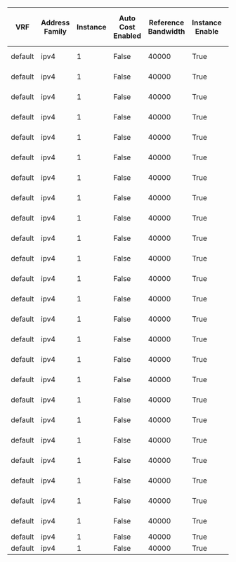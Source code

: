 
| VRF | Address Family | Instance | Auto Cost Enabled | Reference Bandwidth | Instance Enable | Graceful Restart Type | Graceful Restart Enable | Restart Timer | NSR Enable | Preference | Router ID | SPF Paths | LSA Hold | LSA Max | LSA Start | SPF Hold | SPF Max | SPF Start | Area | Area Type | LSA Type | LSA | Advertising Router | Age | Checksum | Length | Option | Sequence Number | Subnet Mask | Number of Links | Link | Link Data | Link Type | Topology | Metric | Interface | Enabled | BFD | Cost | Dead Interval | Hello Interval | Hello Timer | Interface Type | Neighbor | Neighbor Address | Dead Timer | Last State Change | State | NBR Events | Passive | Retransmit Interval | Link LSA Checksum | Link LSA Count | Transmit Delay | MPLS LDP Auto Config | MPLS LDP Sync | Area LSA Checksum | Area LSA Count | SPF Count |
| --- | -------------- | -------- | ----------------- | ------------------- | --------------- | --------------------- | ----------------------- | ------------- | ---------- | ---------- | --------- | --------- | -------- | ------- | --------- | -------- | ------- | --------- | ---- | --------- | -------- | --- | ------------------ | --- | -------- | ------ | ------ | --------------- | ----------- | --------------- | ---- | --------- | --------- | -------- | ------ | --------- | ------- | --- | ---- | ------------- | -------------- | ----------- | -------------- | -------- | ---------------- | ---------- | ----------------- | ----- | ---------- | ------- | ------------------- | ----------------- | -------------- | -------------- | -------------------- | ------------- | ----------------- | -------------- | --------- |
| default | ipv4 | 1 | False | 40000 | True | ietf | True | 60 | True | 110 | 172.16.101.2 | 8 | 5000 | 5000 | 0 | 1000 | 5000 | 200 | 0.0.0.0 | normal | 1 | 172.16.101.2 172.16.101.2 | 172.16.101.2 | 267 | 0xb927 | 108 | 0x2 | 0x8000000a | N/A | 7 | 172.16.101.0 | 255.255.255.0 | stub network | 0 | 40 | N/A | N/A | N/A | N/A | N/A | N/A | N/A | N/A | N/A | N/A | N/A | N/A | N/A | N/A | N/A | N/A | N/A | N/A | N/A | False | False | 9 | 9 | 9 |
| default | ipv4 | 1 | False | 40000 | True | ietf | True | 60 | True | 110 | 172.16.101.2 | 8 | 5000 | 5000 | 0 | 1000 | 5000 | 200 | 0.0.0.0 | normal | 1 | 172.16.101.2 172.16.101.2 | 172.16.101.2 | 267 | 0xb927 | 108 | 0x2 | 0x8000000a | N/A | 7 | 172.16.102.0 | 255.255.255.0 | stub network | 0 | 40 | N/A | N/A | N/A | N/A | N/A | N/A | N/A | N/A | N/A | N/A | N/A | N/A | N/A | N/A | N/A | N/A | N/A | N/A | N/A | False | False | 9 | 9 | 9 |
| default | ipv4 | 1 | False | 40000 | True | ietf | True | 60 | True | 110 | 172.16.101.2 | 8 | 5000 | 5000 | 0 | 1000 | 5000 | 200 | 0.0.0.0 | normal | 1 | 172.16.101.2 172.16.101.2 | 172.16.101.2 | 267 | 0xb927 | 108 | 0x2 | 0x8000000a | N/A | 7 | 172.16.103.0 | 255.255.255.0 | stub network | 0 | 40 | N/A | N/A | N/A | N/A | N/A | N/A | N/A | N/A | N/A | N/A | N/A | N/A | N/A | N/A | N/A | N/A | N/A | N/A | N/A | False | False | 9 | 9 | 9 |
| default | ipv4 | 1 | False | 40000 | True | ietf | True | 60 | True | 110 | 172.16.101.2 | 8 | 5000 | 5000 | 0 | 1000 | 5000 | 200 | 0.0.0.0 | normal | 1 | 172.16.101.2 172.16.101.2 | 172.16.101.2 | 267 | 0xb927 | 108 | 0x2 | 0x8000000a | N/A | 7 | 172.16.104.0 | 255.255.255.0 | stub network | 0 | 40 | N/A | N/A | N/A | N/A | N/A | N/A | N/A | N/A | N/A | N/A | N/A | N/A | N/A | N/A | N/A | N/A | N/A | N/A | N/A | False | False | 9 | 9 | 9 |
| default | ipv4 | 1 | False | 40000 | True | ietf | True | 60 | True | 110 | 172.16.101.2 | 8 | 5000 | 5000 | 0 | 1000 | 5000 | 200 | 0.0.0.0 | normal | 1 | 172.16.101.2 172.16.101.2 | 172.16.101.2 | 267 | 0xb927 | 108 | 0x2 | 0x8000000a | N/A | 7 | 172.16.105.0 | 255.255.255.0 | stub network | 0 | 40 | N/A | N/A | N/A | N/A | N/A | N/A | N/A | N/A | N/A | N/A | N/A | N/A | N/A | N/A | N/A | N/A | N/A | N/A | N/A | False | False | 9 | 9 | 9 |
| default | ipv4 | 1 | False | 40000 | True | ietf | True | 60 | True | 110 | 172.16.101.2 | 8 | 5000 | 5000 | 0 | 1000 | 5000 | 200 | 0.0.0.0 | normal | 1 | 172.16.101.2 172.16.101.2 | 172.16.101.2 | 267 | 0xb927 | 108 | 0x2 | 0x8000000a | N/A | 7 | 172.16.252.2 | 172.16.252.1 | transit network | 0 | 40 | N/A | N/A | N/A | N/A | N/A | N/A | N/A | N/A | N/A | N/A | N/A | N/A | N/A | N/A | N/A | N/A | N/A | N/A | N/A | False | False | 9 | 9 | 9 |
| default | ipv4 | 1 | False | 40000 | True | ietf | True | 60 | True | 110 | 172.16.101.2 | 8 | 5000 | 5000 | 0 | 1000 | 5000 | 200 | 0.0.0.0 | normal | 1 | 172.16.101.2 172.16.101.2 | 172.16.101.2 | 267 | 0xb927 | 108 | 0x2 | 0x8000000a | N/A | 7 | 172.16.252.6 | 172.16.252.5 | transit network | 0 | 40 | N/A | N/A | N/A | N/A | N/A | N/A | N/A | N/A | N/A | N/A | N/A | N/A | N/A | N/A | N/A | N/A | N/A | N/A | N/A | False | False | 9 | 9 | 9 |
| default | ipv4 | 1 | False | 40000 | True | ietf | True | 60 | True | 110 | 172.16.101.2 | 8 | 5000 | 5000 | 0 | 1000 | 5000 | 200 | 0.0.0.0 | normal | 1 | 172.16.101.3 172.16.101.3 | 172.16.101.3 | 272 | 0xe9d3 | 108 | 0x2 | 0x8000000b | N/A | 7 | 172.16.101.0 | 255.255.255.0 | stub network | 0 | 40 | N/A | N/A | N/A | N/A | N/A | N/A | N/A | N/A | N/A | N/A | N/A | N/A | N/A | N/A | N/A | N/A | N/A | N/A | N/A | False | False | 9 | 9 | 9 |
| default | ipv4 | 1 | False | 40000 | True | ietf | True | 60 | True | 110 | 172.16.101.2 | 8 | 5000 | 5000 | 0 | 1000 | 5000 | 200 | 0.0.0.0 | normal | 1 | 172.16.101.3 172.16.101.3 | 172.16.101.3 | 272 | 0xe9d3 | 108 | 0x2 | 0x8000000b | N/A | 7 | 172.16.102.0 | 255.255.255.0 | stub network | 0 | 40 | N/A | N/A | N/A | N/A | N/A | N/A | N/A | N/A | N/A | N/A | N/A | N/A | N/A | N/A | N/A | N/A | N/A | N/A | N/A | False | False | 9 | 9 | 9 |
| default | ipv4 | 1 | False | 40000 | True | ietf | True | 60 | True | 110 | 172.16.101.2 | 8 | 5000 | 5000 | 0 | 1000 | 5000 | 200 | 0.0.0.0 | normal | 1 | 172.16.101.3 172.16.101.3 | 172.16.101.3 | 272 | 0xe9d3 | 108 | 0x2 | 0x8000000b | N/A | 7 | 172.16.103.0 | 255.255.255.0 | stub network | 0 | 40 | N/A | N/A | N/A | N/A | N/A | N/A | N/A | N/A | N/A | N/A | N/A | N/A | N/A | N/A | N/A | N/A | N/A | N/A | N/A | False | False | 9 | 9 | 9 |
| default | ipv4 | 1 | False | 40000 | True | ietf | True | 60 | True | 110 | 172.16.101.2 | 8 | 5000 | 5000 | 0 | 1000 | 5000 | 200 | 0.0.0.0 | normal | 1 | 172.16.101.3 172.16.101.3 | 172.16.101.3 | 272 | 0xe9d3 | 108 | 0x2 | 0x8000000b | N/A | 7 | 172.16.104.0 | 255.255.255.0 | stub network | 0 | 40 | N/A | N/A | N/A | N/A | N/A | N/A | N/A | N/A | N/A | N/A | N/A | N/A | N/A | N/A | N/A | N/A | N/A | N/A | N/A | False | False | 9 | 9 | 9 |
| default | ipv4 | 1 | False | 40000 | True | ietf | True | 60 | True | 110 | 172.16.101.2 | 8 | 5000 | 5000 | 0 | 1000 | 5000 | 200 | 0.0.0.0 | normal | 1 | 172.16.101.3 172.16.101.3 | 172.16.101.3 | 272 | 0xe9d3 | 108 | 0x2 | 0x8000000b | N/A | 7 | 172.16.105.0 | 255.255.255.0 | stub network | 0 | 40 | N/A | N/A | N/A | N/A | N/A | N/A | N/A | N/A | N/A | N/A | N/A | N/A | N/A | N/A | N/A | N/A | N/A | N/A | N/A | False | False | 9 | 9 | 9 |
| default | ipv4 | 1 | False | 40000 | True | ietf | True | 60 | True | 110 | 172.16.101.2 | 8 | 5000 | 5000 | 0 | 1000 | 5000 | 200 | 0.0.0.0 | normal | 1 | 172.16.101.3 172.16.101.3 | 172.16.101.3 | 272 | 0xe9d3 | 108 | 0x2 | 0x8000000b | N/A | 7 | 172.16.252.10 | 172.16.252.9 | transit network | 0 | 40 | N/A | N/A | N/A | N/A | N/A | N/A | N/A | N/A | N/A | N/A | N/A | N/A | N/A | N/A | N/A | N/A | N/A | N/A | N/A | False | False | 9 | 9 | 9 |
| default | ipv4 | 1 | False | 40000 | True | ietf | True | 60 | True | 110 | 172.16.101.2 | 8 | 5000 | 5000 | 0 | 1000 | 5000 | 200 | 0.0.0.0 | normal | 1 | 172.16.101.3 172.16.101.3 | 172.16.101.3 | 272 | 0xe9d3 | 108 | 0x2 | 0x8000000b | N/A | 7 | 172.16.252.14 | 172.16.252.13 | transit network | 0 | 40 | N/A | N/A | N/A | N/A | N/A | N/A | N/A | N/A | N/A | N/A | N/A | N/A | N/A | N/A | N/A | N/A | N/A | N/A | N/A | False | False | 9 | 9 | 9 |
| default | ipv4 | 1 | False | 40000 | True | ietf | True | 60 | True | 110 | 172.16.101.2 | 8 | 5000 | 5000 | 0 | 1000 | 5000 | 200 | 0.0.0.0 | normal | 1 | 172.16.252.25 172.16.252.25 | 172.16.252.25 | 1543 | 0xe526 | 84 | 0x22 | 0x80000011 | N/A | 5 | 172.16.252.10 | 172.16.252.10 | transit network | 0 | 1 | N/A | N/A | N/A | N/A | N/A | N/A | N/A | N/A | N/A | N/A | N/A | N/A | N/A | N/A | N/A | N/A | N/A | N/A | N/A | False | False | 9 | 9 | 9 |
| default | ipv4 | 1 | False | 40000 | True | ietf | True | 60 | True | 110 | 172.16.101.2 | 8 | 5000 | 5000 | 0 | 1000 | 5000 | 200 | 0.0.0.0 | normal | 1 | 172.16.252.25 172.16.252.25 | 172.16.252.25 | 1543 | 0xe526 | 84 | 0x22 | 0x80000011 | N/A | 5 | 172.16.252.18 | 172.16.252.17 | transit network | 0 | 1 | N/A | N/A | N/A | N/A | N/A | N/A | N/A | N/A | N/A | N/A | N/A | N/A | N/A | N/A | N/A | N/A | N/A | N/A | N/A | False | False | 9 | 9 | 9 |
| default | ipv4 | 1 | False | 40000 | True | ietf | True | 60 | True | 110 | 172.16.101.2 | 8 | 5000 | 5000 | 0 | 1000 | 5000 | 200 | 0.0.0.0 | normal | 1 | 172.16.252.25 172.16.252.25 | 172.16.252.25 | 1543 | 0xe526 | 84 | 0x22 | 0x80000011 | N/A | 5 | 172.16.252.2 | 172.16.252.2 | transit network | 0 | 1 | N/A | N/A | N/A | N/A | N/A | N/A | N/A | N/A | N/A | N/A | N/A | N/A | N/A | N/A | N/A | N/A | N/A | N/A | N/A | False | False | 9 | 9 | 9 |
| default | ipv4 | 1 | False | 40000 | True | ietf | True | 60 | True | 110 | 172.16.101.2 | 8 | 5000 | 5000 | 0 | 1000 | 5000 | 200 | 0.0.0.0 | normal | 1 | 172.16.252.25 172.16.252.25 | 172.16.252.25 | 1543 | 0xe526 | 84 | 0x22 | 0x80000011 | N/A | 5 | 172.16.252.20 | 255.255.255.252 | stub network | 0 | 1 | N/A | N/A | N/A | N/A | N/A | N/A | N/A | N/A | N/A | N/A | N/A | N/A | N/A | N/A | N/A | N/A | N/A | N/A | N/A | False | False | 9 | 9 | 9 |
| default | ipv4 | 1 | False | 40000 | True | ietf | True | 60 | True | 110 | 172.16.101.2 | 8 | 5000 | 5000 | 0 | 1000 | 5000 | 200 | 0.0.0.0 | normal | 1 | 172.16.252.25 172.16.252.25 | 172.16.252.25 | 1543 | 0xe526 | 84 | 0x22 | 0x80000011 | N/A | 5 | 172.16.252.24 | 255.255.255.252 | stub network | 0 | 1 | N/A | N/A | N/A | N/A | N/A | N/A | N/A | N/A | N/A | N/A | N/A | N/A | N/A | N/A | N/A | N/A | N/A | N/A | N/A | False | False | 9 | 9 | 9 |
| default | ipv4 | 1 | False | 40000 | True | ietf | True | 60 | True | 110 | 172.16.101.2 | 8 | 5000 | 5000 | 0 | 1000 | 5000 | 200 | 0.0.0.0 | normal | 1 | 172.16.252.33 172.16.252.33 | 172.16.252.33 | 1505 | 0xa03e | 84 | 0x22 | 0x8000000d | N/A | 5 | 172.16.252.14 | 172.16.252.14 | transit network | 0 | 1 | N/A | N/A | N/A | N/A | N/A | N/A | N/A | N/A | N/A | N/A | N/A | N/A | N/A | N/A | N/A | N/A | N/A | N/A | N/A | False | False | 9 | 9 | 9 |
| default | ipv4 | 1 | False | 40000 | True | ietf | True | 60 | True | 110 | 172.16.101.2 | 8 | 5000 | 5000 | 0 | 1000 | 5000 | 200 | 0.0.0.0 | normal | 1 | 172.16.252.33 172.16.252.33 | 172.16.252.33 | 1505 | 0xa03e | 84 | 0x22 | 0x8000000d | N/A | 5 | 172.16.252.18 | 172.16.252.18 | transit network | 0 | 1 | N/A | N/A | N/A | N/A | N/A | N/A | N/A | N/A | N/A | N/A | N/A | N/A | N/A | N/A | N/A | N/A | N/A | N/A | N/A | False | False | 9 | 9 | 9 |
| default | ipv4 | 1 | False | 40000 | True | ietf | True | 60 | True | 110 | 172.16.101.2 | 8 | 5000 | 5000 | 0 | 1000 | 5000 | 200 | 0.0.0.0 | normal | 1 | 172.16.252.33 172.16.252.33 | 172.16.252.33 | 1505 | 0xa03e | 84 | 0x22 | 0x8000000d | N/A | 5 | 172.16.252.28 | 255.255.255.252 | stub network | 0 | 1 | N/A | N/A | N/A | N/A | N/A | N/A | N/A | N/A | N/A | N/A | N/A | N/A | N/A | N/A | N/A | N/A | N/A | N/A | N/A | False | False | 9 | 9 | 9 |
| default | ipv4 | 1 | False | 40000 | True | ietf | True | 60 | True | 110 | 172.16.101.2 | 8 | 5000 | 5000 | 0 | 1000 | 5000 | 200 | 0.0.0.0 | normal | 1 | 172.16.252.33 172.16.252.33 | 172.16.252.33 | 1505 | 0xa03e | 84 | 0x22 | 0x8000000d | N/A | 5 | 172.16.252.32 | 255.255.255.252 | stub network | 0 | 1 | N/A | N/A | N/A | N/A | N/A | N/A | N/A | N/A | N/A | N/A | N/A | N/A | N/A | N/A | N/A | N/A | N/A | N/A | N/A | False | False | 9 | 9 | 9 |
| default | ipv4 | 1 | False | 40000 | True | ietf | True | 60 | True | 110 | 172.16.101.2 | 8 | 5000 | 5000 | 0 | 1000 | 5000 | 200 | 0.0.0.0 | normal | 1 | 172.16.252.33 172.16.252.33 | 172.16.252.33 | 1505 | 0xa03e | 84 | 0x22 | 0x8000000d | N/A | 5 | 172.16.252.6 | 172.16.252.6 | transit network | 0 | 1 | N/A | N/A | N/A | N/A | N/A | N/A | N/A | N/A | N/A | N/A | N/A | N/A | N/A | N/A | N/A | N/A | N/A | N/A | N/A | False | False | 9 | 9 | 9 |
| default | ipv4 | 1 | False | 40000 | True | ietf | True | 60 | True | 110 | 172.16.101.2 | 8 | 5000 | 5000 | 0 | 1000 | 5000 | 200 | 0.0.0.0 | N/A | N/A | N/A | N/A | N/A | N/A | N/A | N/A | N/A | N/A | N/A | N/A | N/A | N/A | N/A | N/A | Ethernet1/3 | True | False | 40 | 40 | 10 | 00:00:05 | broadcast | 172.16.252.25 | 172.16.252.2 | 00:00:41 | 02:36:39 | full | 6 | False | 5 | 0 | 0 | 1 | N/A | N/A | N/A | N/A | N/A |
| default | ipv4 | 1 | False | 40000 | True | ietf | True | 60 | True | 110 | 172.16.101.2 | 8 | 5000 | 5000 | 0 | 1000 | 5000 | 200 | 0.0.0.0 | N/A | N/A | N/A | N/A | N/A | N/A | N/A | N/A | N/A | N/A | N/A | N/A | N/A | N/A | N/A | N/A | Ethernet1/4 | True | False | 40 | 40 | 10 | 00:00:08 | broadcast | 172.16.252.33 | 172.16.252.6 | 00:00:41 | 02:36:39 | full | 6 | False | 5 | 0 | 0 | 1 | N/A | N/A | N/A | N/A | N/A |